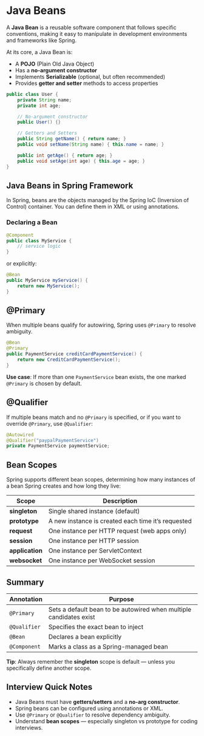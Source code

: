 # Java Beans

A **Java Bean** is a reusable software component that follows specific conventions, making it easy to manipulate in development environments and frameworks like Spring.

At its core, a Java Bean is:

- A **POJO** (Plain Old Java Object)
- Has a **no-argument constructor**
- Implements **Serializable** (optional, but often recommended)
- Provides **getter and setter** methods to access properties

```java
public class User {
    private String name;
    private int age;

    // No-argument constructor
    public User() {}

    // Getters and Setters
    public String getName() { return name; }
    public void setName(String name) { this.name = name; }

    public int getAge() { return age; }
    public void setAge(int age) { this.age = age; }
}
```

## Java Beans in Spring Framework

In Spring, beans are the objects managed by the Spring IoC (Inversion of Control) container. You can define them in XML or using annotations.

### Declaring a Bean

```java
@Component
public class MyService {
    // service logic
}
```

or explicitly:

```java
@Bean
public MyService myService() {
    return new MyService();
}
```

## @Primary

When multiple beans qualify for autowiring, Spring uses `@Primary` to resolve ambiguity.

```java
@Bean
@Primary
public PaymentService creditCardPaymentService() {
    return new CreditCardPaymentService();
}
```

**Use case**: If more than one `PaymentService` bean exists, the one marked `@Primary` is chosen by default.

## @Qualifier

If multiple beans match and no `@Primary` is specified, or if you want to override `@Primary`, use `@Qualifier`:

```java
@Autowired
@Qualifier("paypalPaymentService")
private PaymentService paymentService;
```

## Bean Scopes

Spring supports different bean scopes, determining how many instances of a bean Spring creates and how long they live:

| Scope           | Description                                        |
| --------------- | -------------------------------------------------- |
| **singleton**   | Single shared instance (default)                   |
| **prototype**   | A new instance is created each time it’s requested |
| **request**     | One instance per HTTP request (web apps only)      |
| **session**     | One instance per HTTP session                      |
| **application** | One instance per ServletContext                    |
| **websocket**   | One instance per WebSocket session                 |

## Summary

| Annotation   | Purpose                                                            |
| ------------ | ------------------------------------------------------------------ |
| `@Primary`   | Sets a default bean to be autowired when multiple candidates exist |
| `@Qualifier` | Specifies the exact bean to inject                                 |
| `@Bean`      | Declares a bean explicitly                                         |
| `@Component` | Marks a class as a Spring-managed bean                             |

**Tip**: Always remember the **singleton** scope is default — unless you specifically define another scope.

## Interview Quick Notes

- Java Beans must have **getters/setters** and a **no-arg constructor**.
- Spring beans can be configured using annotations or XML.
- Use `@Primary` or `@Qualifier` to resolve dependency ambiguity.
- Understand **bean scopes** — especially singleton vs prototype for coding interviews.
